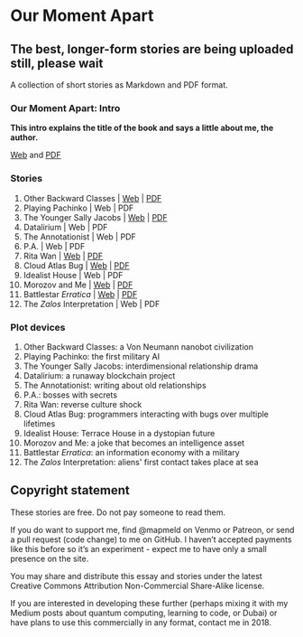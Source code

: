 # Our Moment Apart

## The best, longer-form stories are being uploaded still, please wait

A collection of short stories as Markdown and PDF format.

### Our Moment Apart: Intro

**This intro explains the title of the book and says a little about me, the author.**

<a href='https://github.com/mapmeld/our-moment-apart/blob/gh-pages/0-intro/0-intro.md'>Web</a>
and
<a href='https://github.com/mapmeld/our-moment-apart/raw/gh-pages/0-intro/0-intro.pdf'>PDF</a>

### Stories

1. Other Backward Classes | <a href='https://github.com/mapmeld/our-moment-apart/blob/gh-pages/1-other-backward-classes/Other%20Backward%20Classes.md'>Web</a> | <a href='https://github.com/mapmeld/our-moment-apart/raw/gh-pages/1-other-backward-classes/Other%20Backward%20Classes.pdf'>PDF</a>
2. Playing Pachinko | Web | PDF
3. The Younger Sally Jacobs | <a href='https://github.com/mapmeld/our-moment-apart/blob/gh-pages/3-sally-jacobs/3-sally-jacobs.md'>Web</a> | <a href='https://github.com/mapmeld/our-moment-apart/raw/gh-pages/3-sally-jacobs/3-sally-jacobs.pdf'>PDF</a>
4. Datalirium | Web | PDF
5. The Annotationist | Web | PDF
6. P.A. | Web | PDF
7. Rita Wan | <a href='https://github.com/mapmeld/our-moment-apart/blob/gh-pages/7-rita-wan/7-rita-wan.md'>Web</a> | <a href='https://github.com/mapmeld/our-moment-apart/raw/gh-pages/7-rita-wan/7-rita-wan.pdf'>PDF</a>
8. Cloud Atlas Bug | <a href='https://github.com/mapmeld/our-moment-apart/blob/gh-pages/8-cloud/8-cloud.md'>Web</a> | <a href='https://github.com/mapmeld/our-moment-apart/raw/gh-pages/8-cloud/8-cloud.pdf'>PDF</a>
9. Idealist House | Web | PDF
10. Morozov and Me | <a href='https://github.com/mapmeld/our-moment-apart/blob/gh-pages/10-morozov/10-morozov.md'>Web</a> | <a href='https://github.com/mapmeld/our-moment-apart/raw/gh-pages/10-morozov/10-morozov.pdf'>PDF</a>
11. Battlestar *Erratica* | <a href='https://github.com/mapmeld/our-moment-apart/blob/gh-pages/11-battlestar/11-battlestar.md'>Web</a> | <a href='https://github.com/mapmeld/our-moment-apart/raw/gh-pages/11-battlestar/11-battlestar.pdf'>PDF</a>
12. The *Zalos* Interpretation | Web | PDF

### Plot devices

1. Other Backward Classes: a Von Neumann nanobot civilization
2. Playing Pachinko: the first military AI
3. The Younger Sally Jacobs: interdimensional relationship drama
4. Datalirium: a runaway blockchain project
5. The Annotationist: writing about old relationships
6. P.A.: bosses with secrets
7. Rita Wan: reverse culture shock
8. Cloud Atlas Bug: programmers interacting with bugs over multiple lifetimes
9. Idealist House: Terrace House in a dystopian future
10. Morozov and Me: a joke that becomes an intelligence asset
11. Battlestar *Erratica*: an information economy with a military
12. The *Zalos* Interpretation: aliens' first contact takes place at sea

## Copyright statement

These stories are free. Do not pay someone to read them.

If you do want to support me, find @mapmeld on Venmo or Patreon, or send a pull request (code change) to me on GitHub. 
I haven’t accepted payments like this before so it’s an experiment - expect me to have only a small presence on the site.

You may share and distribute this essay and stories under the latest Creative Commons Attribution Non-Commercial Share-Alike license.

If you are interested in developing these further (perhaps mixing it with my Medium posts about quantum computing, learning to code, or Dubai) or have plans to use this commercially in any format, contact me in 2018.


